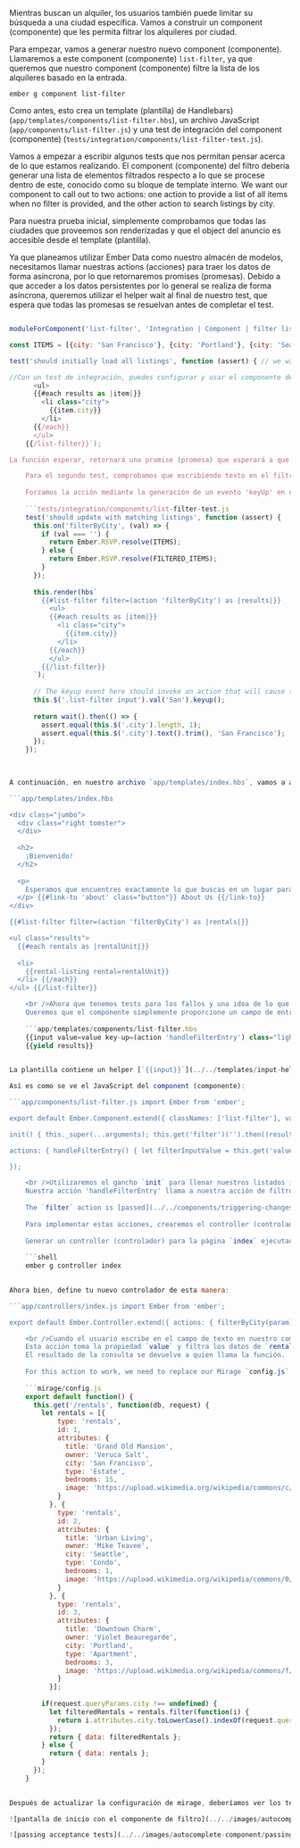 Mientras buscan un alquiler, los usuarios también puede limitar su búsqueda a una ciudad específica. Vamos a construir un component (componente) que les permita filtrar los alquileres por ciudad.

Para empezar, vamos a generar nuestro nuevo component (componente). Llamaremos a este component (componente) `list-filter`, ya que queremos que nuestro component (componente) filtre la lista de los alquileres basado en la entrada.

```shell
ember g component list-filter
```

Como antes, esto crea un template (plantilla) de Handlebars) (`app/templates/components/list-filter.hbs`), un archivo JavaScript (`app/components/list-filter.js`) y una test de integración del component (componente) (`tests/integration/components/list-filter-test.js`).

Vamos a empezar a escribir algunos tests que nos permitan pensar acerca de lo que estamos realizando. El component (componente) del filtro debería generar una lista de elementos filtrados respecto a lo que se procese dentro de este, conocido como su bloque de template interno. We want our component to call out to two actions: one action to provide a list of all items when no filter is provided, and the other action to search listings by city.

Para nuestra prueba inicial, simplemente comprobamos que todas las ciudades que proveemos son renderizadas y que el object del anuncio es accesible desde el template (plantilla).

Ya que planeamos utilizar Ember Data como nuestro almacén de modelos, necesitamos llamar nuestras actions (acciones) para traer los datos de forma asíncrona, por lo que retornaremos promises (promesas). Debido a que acceder a los datos persistentes por lo general se realiza de forma asíncrona, queremos utilizar el helper wait al final de nuestro test, que espera que todas las promesas se resuelvan antes de completar el test.

```tests/integration/components/list-filter-test.js import Ember from 'ember'; import { moduleForComponent, test } from 'ember-qunit'; import hbs from 'htmlbars-inline-precompile'; import wait from 'ember-test-helpers/wait';

moduleForComponent('list-filter', 'Integration | Component | filter listing', { integration: true });

const ITEMS = [{city: 'San Francisco'}, {city: 'Portland'}, {city: 'Seattle'}]; const FILTERED_ITEMS = [{city: 'San Francisco'}];

test('should initially load all listings', function (assert) { // we want our actions to return promises, since they are potentially fetching data asynchronously this.on('filterByCity', (val) => { if (val === '') { return Ember.RSVP.resolve(ITEMS); } else { return Ember.RSVP.resolve(FILTERED_ITEMS); } });

//Con un test de integración, puedes configurar y usar el componente de la misma manera que la aplicación la usará. this.render(hbs`{{#list-filter filter=(action 'filterByCity') as |results|}}
      <ul>
      {{#each results as |item|}}
        <li class="city">
          {{item.city}}
        </li>
      {{/each}}
      </ul>
    {{/list-filter}}`);

La función esperar, retornará una promise (promesa) que esperará a que todas las promesas y peticiones XHR se resuelvan, antes de ejecutar los contenidos del bloque then. return wait().then(() => { assert.equal(this.$('.city').length, 3); assert.equal(this.$('.city').first().text().trim(), 'San Francisco'); }); });

    Para el segundo test, comprobamos que escribiendo texto en el filtro realmente ejecutará la action (acción) de filtrado y actualización de la lista que se muestra.
    
    Forzamos la acción mediante la generación de un evento 'keyUp' en el campo input y luego nos aseguramos (assert) que sólo un elemento se renderiza.
    
    ```tests/integration/components/list-filter-test.js
    test('should update with matching listings', function (assert) {
      this.on('filterByCity', (val) => {
        if (val === '') {
          return Ember.RSVP.resolve(ITEMS);
        } else {
          return Ember.RSVP.resolve(FILTERED_ITEMS);
        }
      });
    
      this.render(hbs`
        {{#list-filter filter=(action 'filterByCity') as |results|}}
          <ul>
          {{#each results as |item|}}
            <li class="city">
              {{item.city}}
            </li>
          {{/each}}
          </ul>
        {{/list-filter}}
      `);
    
      // The keyup event here should invoke an action that will cause the list to be filtered
      this.$('.list-filter input').val('San').keyup();
    
      return wait().then(() => {
        assert.equal(this.$('.city').length, 1);
        assert.equal(this.$('.city').text().trim(), 'San Francisco');
      });
    });
    
    

A continuación, en nuestro archivo `app/templates/index.hbs`, vamos a añadir nuestro nuevo component (componente) `list-filter` de una manera similar a lo que hicimos en nuestro test. En lugar de solo mostrar la ciudad, que usaremos nuestro component (componente) `rental-listing` para mostrar detalles del alquiler.

```app/templates/index.hbs 

<div class="jumbo">
  <div class="right tomster">
  </div>
  
  <h2>
    ¡Bienvenido!
  </h2>
  
  <p>
    Esperamos que encuentres exactamente lo que buscas en un lugar para quedarse. <br />Navega nuestro listado, o usa la búsqueda en la parte superior para refinar tu búsqueda.
  </p> {{#link-to 'about' class="button"}} About Us {{/link-to}}
</div>

{{#list-filter filter=(action 'filterByCity') as |rentals|}} 

<ul class="results">
  {{#each rentals as |rentalUnit|}} 
  
  <li>
    {{rental-listing rental=rentalUnit}}
  </li> {{/each}}
</ul> {{/list-filter}}

    <br />Ahora que tenemos tests para los fallos y una idea de lo que el contrato del component (componente) debería ser, implementaremos el componente.
    Queremos que el componente simplemente proporcione un campo de entrada y ceda la lista de resultados a su bloque, por lo que nuestra template (plantilla) será simple:
    
    ```app/templates/components/list-filter.hbs
    {{input value=value key-up=(action 'handleFilterEntry') class="light" placeholder="Filter By City"}}
    {{yield results}}
    

La plantilla contiene un helper [`{{input}}`](../../templates/input-helpers) que se renderiza como un campo de texto, en donde el usuario puede escribir un patrón para filtrar la lista de ciudades utilizadas en la búsqueda. La propiedad `value` del campo `input` estará ligada a la propiedad `value` en nuestro component (componente). La propiedad `key-up` estará ligada a la acción `handleFilterEntry`.

Así es como se ve el JavaScript del component (componente):

```app/components/list-filter.js import Ember from 'ember';

export default Ember.Component.extend({ classNames: ['list-filter'], value: '',

init() { this._super(...arguments); this.get('filter')('').then((results) => this.set('results', results)); },

actions: { handleFilterEntry() { let filterInputValue = this.get('value'); let filterAction = this.get('filter'); filterAction(filterInputValue).then((filterResults) => this.set('results', filterResults)); } }

});

    <br />Utilizaremos el gancho `init` para llenar nuestros listados iniciales, llamando la action (acción) `filter` con un valor vacío.
    Nuestra acción 'handleFilterEntry' llama a nuestra acción de filtro basado en el atributo `value` establecido por el helper de campo de texto.
    
    The `filter` action is [passed](../../components/triggering-changes-with-actions/#toc_passing-the-action-to-the-component) in by the calling object. Este es un patrón llamado _closure actions_.
    
    Para implementar estas acciones, crearemos el controller (controlador) index para la aplicación.  El controller (controlador) index es ejecutado cuando el usuario va a la route (ruta) base index de la aplicación.
    
    Generar un controller (controlador) para la página `index` ejecutando lo siguiente:
    
    ```shell
    ember g controller index
    

Ahora bien, define tu nuevo controlador de esta manera:

```app/controllers/index.js import Ember from 'ember';

export default Ember.Controller.extend({ actions: { filterByCity(param) { if (param !== '') { return this.get('store').query('rental', { city: param }); } else { return this.get('store').findAll('rental'); } } } });

    <br />Cuando el usuario escribe en el campo de texto en nuestro component (componente), este es el action (acción) que se llama. 
    Esta acción toma la propiedad `value` y filtra los datos de `rental` para los registros en almacén de datos que coincidan con lo que el usuario ha escrito hasta ahora. 
    El resultado de la consulta se devuelve a quien llama la función.
    
    For this action to work, we need to replace our Mirage `config.js` file with the following, so that it can respond to our queries.
    
    ```mirage/config.js
    export default function() {
      this.get('/rentals', function(db, request) {
        let rentals = [{
            type: 'rentals',
            id: 1,
            attributes: {
              title: 'Grand Old Mansion',
              owner: 'Veruca Salt',
              city: 'San Francisco',
              type: 'Estate',
              bedrooms: 15,
              image: 'https://upload.wikimedia.org/wikipedia/commons/c/cb/Crane_estate_(5).jpg'
            }
          }, {
            type: 'rentals',
            id: 2,
            attributes: {
              title: 'Urban Living',
              owner: 'Mike Teavee',
              city: 'Seattle',
              type: 'Condo',
              bedrooms: 1,
              image: 'https://upload.wikimedia.org/wikipedia/commons/0/0e/Alfonso_13_Highrise_Tegucigalpa.jpg'
            }
          }, {
            type: 'rentals',
            id: 3,
            attributes: {
              title: 'Downtown Charm',
              owner: 'Violet Beauregarde',
              city: 'Portland',
              type: 'Apartment',
              bedrooms: 3,
              image: 'https://upload.wikimedia.org/wikipedia/commons/f/f7/Wheeldon_Apartment_Building_-_Portland_Oregon.jpg'
            }
          }];
    
        if(request.queryParams.city !== undefined) {
          let filteredRentals = rentals.filter(function(i) {
            return i.attributes.city.toLowerCase().indexOf(request.queryParams.city.toLowerCase()) !== -1;
          });
          return { data: filteredRentals };
        } else {
          return { data: rentals };
        }
      });
    }
    

Después de actualizar la configuración de mirage, deberíamos ver los tests pasando, así como un simple filtro en la pantalla principal, que se actualizará la lista de alquiler mientras escribes:

![pantalla de inicio con el componente de filtro](../../images/autocomplete-component/styled-super-rentals-filter.png)

![passing acceptance tests](../../images/autocomplete-component/passing-acceptance-tests.png)